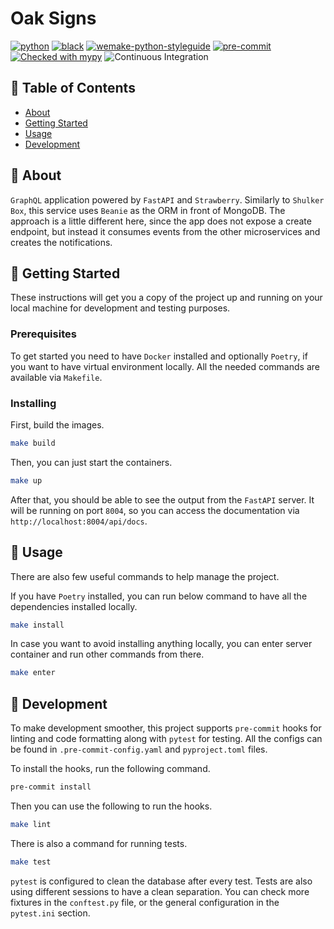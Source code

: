 # Oak Signs

[![python](https://img.shields.io/static/v1?label=python&message=3.10%2B&color=informational&logo=python&logoColor=white)](https://www.python.org/)
[![black](https://img.shields.io/badge/code%20style-black-000000.svg)](https://github.com/python/black)
[![wemake-python-styleguide](https://img.shields.io/badge/style-wemake-000000.svg)](https://github.com/wemake-services/wemake-python-styleguide)
[![pre-commit](https://img.shields.io/badge/pre--commit-enabled-brightgreen?logo=pre-commit&logoColor=white)](https://github.com/pre-commit/pre-commit)
[![Checked with mypy](http://www.mypy-lang.org/static/mypy_badge.svg)](http://mypy-lang.org/)
![Continuous Integration](https://github.com/microcraft-alpha/oak-signs/workflows/Continuous%20Integration/badge.svg?branch=main)

## 📝 Table of Contents

- [About](#about)
- [Getting Started](#getting_started)
- [Usage](#usage)
- [Development](#development)

## 🧐 About <a name = "about"></a>

`GraphQL` application powered by `FastAPI` and `Strawberry`. Similarly to `Shulker Box`, this service uses `Beanie` as the ORM in front of MongoDB. The approach is a little different here, since the app does not expose a create endpoint, but instead it consumes events from the other microservices and creates the notifications.

## 🏁 Getting Started <a name = "getting_started"></a>

These instructions will get you a copy of the project up and running on your local machine for development and testing purposes.

### Prerequisites

To get started you need to have `Docker` installed and optionally `Poetry`, if you want to have virtual environment locally. All the needed commands are available via `Makefile`.

### Installing

First, build the images.

```bash
make build
```

Then, you can just start the containers.

```bash
make up
```

After that, you should be able to see the output from the `FastAPI` server. It will be running on port `8004`, so you can access the documentation via `http://localhost:8004/api/docs`.

## 🎈 Usage <a name = "usage"></a>

There are also few useful commands to help manage the project.

If you have `Poetry` installed, you can run below command to have all the dependencies installed locally.

```bash
make install
```

In case you want to avoid installing anything locally, you can enter server container and run other commands from there.

```bash
make enter
```

## 🔧 Development <a name = "development"></a>

To make development smoother, this project supports `pre-commit` hooks for linting and code formatting along with `pytest` for testing. All the configs can be found in `.pre-commit-config.yaml` and `pyproject.toml` files.

To install the hooks, run the following command.

```bash
pre-commit install
```

Then you can use the following to run the hooks.

```bash
make lint
```

There is also a command for running tests.

```bash
make test
```

`pytest` is configured to clean the database after every test. Tests are also using different sessions to have a clean separation. You can check more fixtures in the `conftest.py` file, or the general configuration in the `pytest.ini` section.
